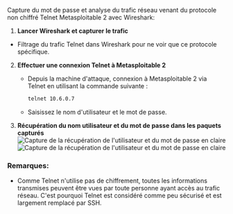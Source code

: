
Capture du mot de passe et analyse du trafic réseau venant du protocole non chiffré Telnet Metasploitable 2 avec Wireshark:

1. **Lancer Wireshark et capturer le trafic**
  - Filtrage du trafic Telnet dans Wireshark pour ne voir que ce protocole spécifique.

2. **Effectuer une connexion Telnet à Metasploitable 2**
   - Depuis la machine d'attaque, connexion à Metasploitable 2 via Telnet en utilisant la commande suivante :
     ```bash
     telnet 10.6.0.7
     ```
   - Saisissez le nom d'utilisateur et le mot de passe.

3. **Récupération du nom utilisateur et du mot de passe dans les paquets capturés** <br>
![Capture de la récupération de l'utilisateur et du mot de passe en claire](/Writeup-Metasploitable/Images/capture_login_mdp.png) <br>
![Capture de la récupération de l'utilisateur et du mot de passe en claire](/Writeup-Metasploitable/Images/capture_login_mdp2.png)



### Remarques:
   - Comme Telnet n'utilise pas de chiffrement, toutes les informations transmises peuvent être vues par toute personne ayant accès au trafic réseau. C'est pourquoi Telnet est considéré comme peu sécurisé et est largement remplacé par SSH.

